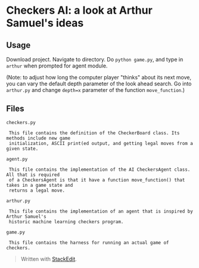 Checkers AI: a look at Arthur Samuel's ideas
=====================================

Usage
---
Download project. Navigate to directory. Do `python game.py`, and type in `arthur` when prompted for agent module.

(Note: to adjust how long the computer player "thinks" about its next move, you can vary the default depth parameter of the look ahead search. Go into `arthur.py` and change `depth=x` parameter of the function `move_function`.)

Files
---

 
 `checkers.py`
 
     This file contains the definition of the CheckerBoard class. Its methods include new game
     initialization, ASCII print(ed output, and getting legal moves from a given state.
 
 `agent.py`
 
     This file contains the implementation of the AI CheckersAgent class. All that is required
     of a CheckersAgent is that it have a function move_function() that takes in a game state and
     returns a legal move.
 
 `arthur.py`
 
     This file contains the implementation of an agent that is inspired by Arthur Samuel's 
     historic machine learning checkers program.
 
 `game.py`
 
     This file contains the harness for running an actual game of checkers.

> Written with [StackEdit](https://stackedit.io/).
